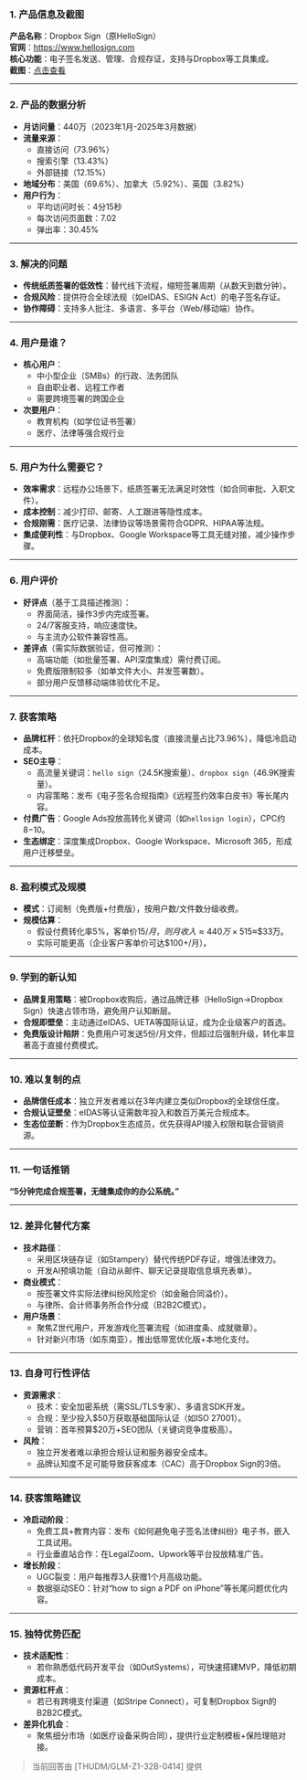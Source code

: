 
### 1. 产品信息及截图  
**产品名称**：Dropbox Sign（原HelloSign）  
**官网**：https://www.hellosign.com  
**核心功能**：电子签名发送、管理、合规存证，支持与Dropbox等工具集成。  
**截图**：[点击查看](https://cdn-images.toolify.ai/168241349582523109.jpg)  

---

### 2. 产品的数据分析  
- **月访问量**：440万（2023年1月-2025年3月数据）  
- **流量来源**：  
  - 直接访问（73.96%）  
  - 搜索引擎（13.43%）  
  - 外部链接（12.15%）  
- **地域分布**：美国（69.6%）、加拿大（5.92%）、英国（3.82%）  
- **用户行为**：  
  - 平均访问时长：4分15秒  
  - 每次访问页面数：7.02  
  - 弹出率：30.45%  

---

### 3. 解决的问题  
- **传统纸质签署的低效性**：替代线下流程，缩短签署周期（从数天到数分钟）。  
- **合规风险**：提供符合全球法规（如eIDAS、ESIGN Act）的电子签名存证。  
- **协作障碍**：支持多人批注、多语言、多平台（Web/移动端）协作。  

---

### 4. 用户是谁？  
- **核心用户**：  
  - 中小型企业（SMBs）的行政、法务团队  
  - 自由职业者、远程工作者  
  - 需要跨境签署的跨国企业  
- **次要用户**：  
  - 教育机构（如学位证书签署）  
  - 医疗、法律等强合规行业  

---

### 5. 用户为什么需要它？  
- **效率需求**：远程办公场景下，纸质签署无法满足时效性（如合同审批、入职文件）。  
- **成本控制**：减少打印、邮寄、人工跟进等隐性成本。  
- **合规刚需**：医疗记录、法律协议等场景需符合GDPR、HIPAA等法规。  
- **集成便利性**：与Dropbox、Google Workspace等工具无缝对接，减少操作步骤。  

---

### 6. 用户评价  
- **好评点**（基于工具描述推测）：  
  - 界面简洁，操作3步内完成签署。  
  - 24/7客服支持，响应速度快。  
  - 与主流办公软件兼容性高。  
- **差评点**（需实际数据验证，但可推测）：  
  - 高端功能（如批量签署、API深度集成）需付费订阅。  
  - 免费版限制较多（如单文件大小、并发签署数）。  
  - 部分用户反馈移动端体验优化不足。  

---

### 7. 获客策略  
- **品牌杠杆**：依托Dropbox的全球知名度（直接流量占比73.96%），降低冷启动成本。  
- **SEO主导**：  
  - 高流量关键词：`hello sign`（24.5K搜索量）、`dropbox sign`（46.9K搜索量）。  
  - 内容策略：发布《电子签名合规指南》《远程签约效率白皮书》等长尾内容。  
- **付费广告**：Google Ads投放高转化关键词（如`hellosign login`），CPC约$8-$10。  
- **生态绑定**：深度集成Dropbox、Google Workspace、Microsoft 365，形成用户迁移壁垒。  

---

### 8. 盈利模式及规模  
- **模式**：订阅制（免费版+付费版），按用户数/文件数分级收费。  
- **规模估算**：  
  - 假设付费转化率5%，客单价$15/月，则月收入≈440万×5%×$15≈$33万。  
  - 实际可能更高（企业客户客单价可达$100+/月）。  

---

### 9. 学到的新认知  
- **品牌复用策略**：被Dropbox收购后，通过品牌迁移（HelloSign→Dropbox Sign）快速占领市场，避免用户认知断层。  
- **合规即壁垒**：主动通过eIDAS、UETA等国际认证，成为企业级客户的首选。  
- **免费版设计陷阱**：免费用户可发送5份/月文件，但超过后强制升级，转化率显著高于直接付费模式。  

---

### 10. 难以复制的点  
- **品牌信任成本**：独立开发者难以在3年内建立类似Dropbox的全球信任度。  
- **合规认证壁垒**：eIDAS等认证需数年投入和数百万美元合规成本。  
- **生态位垄断**：作为Dropbox生态成员，优先获得API接入权限和联合营销资源。  

---

### 11. 一句话推销  
**“5分钟完成合规签署，无缝集成你的办公系统。”**  

---

### 12. 差异化替代方案  
- **技术路径**：  
  - 采用区块链存证（如Stampery）替代传统PDF存证，增强法律效力。  
  - 开发AI预填功能（自动从邮件、聊天记录提取信息填充表单）。  
- **商业模式**：  
  - 按签署文件实际法律纠纷风险定价（如金融合同溢价）。  
  - 与律所、会计师事务所合作分成（B2B2C模式）。  
- **用户场景**：  
  - 聚焦Z世代用户，开发游戏化签署流程（如进度条、成就徽章）。  
  - 针对新兴市场（如东南亚），推出低带宽优化版+本地化支付。  

---

### 13. 自身可行性评估  
- **资源需求**：  
  - 技术：安全加密系统（需SSL/TLS专家）、多语言SDK开发。  
  - 合规：至少投入$50万获取基础国际认证（如ISO 27001）。  
  - 营销：首年预算$20万+SEO团队（关键词竞争度极高）。  
- **风险**：  
  - 独立开发者难以承担合规认证和服务器安全成本。  
  - 品牌认知度不足可能导致获客成本（CAC）高于Dropbox Sign的3倍。  

---

### 14. 获客策略建议  
- **冷启动阶段**：  
  - 免费工具+教育内容：发布《如何避免电子签名法律纠纷》电子书，嵌入工具试用。  
  - 行业垂直站合作：在LegalZoom、Upwork等平台投放精准广告。  
- **增长阶段**：  
  - UGC裂变：用户每推荐3人获赠1个月高级功能。  
  - 数据驱动SEO：针对“how to sign a PDF on iPhone”等长尾问题优化内容。  

---

### 15. 独特优势匹配  
- **技术适配性**：  
  - 若你熟悉低代码开发平台（如OutSystems），可快速搭建MVP，降低初期成本。  
- **资源杠杆点**：  
  - 若已有跨境支付渠道（如Stripe Connect），可复制Dropbox Sign的B2B2C模式。  
- **差异化机会**：  
  - 聚焦细分市场（如医疗设备采购合同），提供行业定制模板+保险理赔对接。  

> 当前回答由 [THUDM/GLM-Z1-32B-0414] 提供